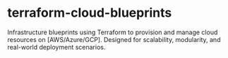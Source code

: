 # terraform-cloud-blueprints
Infrastructure blueprints using Terraform to provision and manage cloud resources on [AWS/Azure/GCP]. Designed for scalability, modularity, and real-world deployment scenarios.
